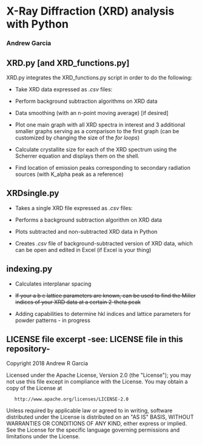# X-Ray Diffraction (XRD) analysis with Python
### Andrew Garcia


## XRD.py [and XRD_functions.py]
XRD.py integrates the XRD_functions.py script in order to do the following:

* Take XRD data expressed as *.csv* files:

* Perform background subtraction algorithms on XRD data

* Data smoothing (with an n-point moving average) [if desired]

* Plot one main graph with all XRD spectra in interest and 3 additional smaller graphs serving as a comparison to the first graph (can be customized by changing the size of the *for loops*)

* Calculate crystallite size for each of the XRD spectrum
using the Scherrer equation and displays them on the shell.

* Find location of emission peaks corresponding to secondary radiation sources (with K_alpha peak as a reference)

## XRDsingle.py

* Takes a single XRD file expressed as *.csv* files:

* Performs a background subtraction algorithm on XRD data

* Plots subtracted and non-subtracted XRD data in Python

* Creates *.csv* file of background-subtracted version of XRD data, which can be open and edited in Excel (if Excel is your thing)

## indexing.py

* Calculates interplanar spacing

* ~~If your a b c lattice parameters are known, can be used to find the Miller indices of your XRD data at a certain 2-theta peak~~

* Adding capabilities to determine hkl indices and lattice parameters for powder patterns - in progress

## LICENSE file excerpt -see: LICENSE file in this repository-

   Copyright 2018 Andrew R Garcia

   Licensed under the Apache License, Version 2.0 (the "License");
   you may not use this file except in compliance with the License.
   You may obtain a copy of the License at

       http://www.apache.org/licenses/LICENSE-2.0

   Unless required by applicable law or agreed to in writing, software
   distributed under the License is distributed on an "AS IS" BASIS,
   WITHOUT WARRANTIES OR CONDITIONS OF ANY KIND, either express or implied.
   See the License for the specific language governing permissions and
   limitations under the License.
